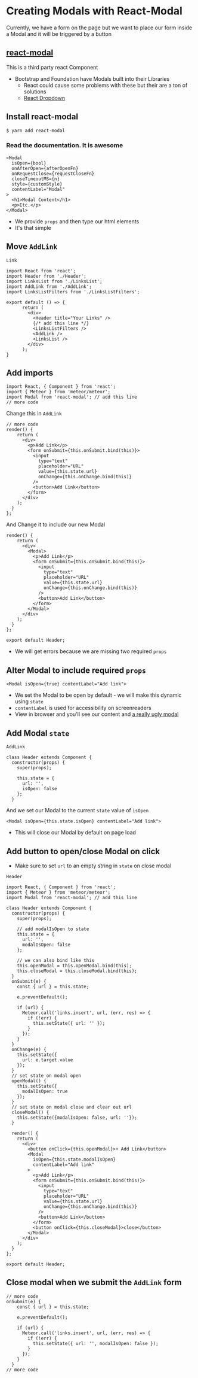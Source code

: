 # Creating Modals with React-Modal
Currently, we have a form on the page but we want to place our form inside a Modal and it will be triggered by a button

## [react-modal](https://github.com/reactjs/react-modal)
This is a third party react Component

* Bootstrap and Foundation have Modals built into their Libraries
    - React could cause some problems with these but their are a ton of solutions
    - [React Dropdown](http://fraserxu.me/react-dropdown/)

## Install react-modal
`$ yarn add react-modal`
    
### Read the documentation. It is awesome
```
<Modal
  isOpen={bool}
  onAfterOpen={afterOpenFn}
  onRequestClose={requestCloseFn}
  closeTimeoutMS={n}
  style={customStyle}
  contentLabel="Modal"
>
  <h1>Modal Content</h1>
  <p>Etc.</p>
</Modal>
```

* We provide `props` and then type our html elements
* It's that simple

## Move `AddLink`
`Link`

```
import React from 'react';
import Header from './Header';
import LinksList from './LinksList';
import AddLink from './AddLink';
import LinksListFilters from './LinksListFilters';

export default () => {
      return (
        <div>
          <Header title="Your Links" />
          {/* add this line */}
          <LinksListFilters />
          <AddLink />
          <LinksList />
        </div>
      );
}
```

## Add imports
```
import React, { Component } from 'react';
import { Meteor } from 'meteor/meteor';
import Modal from 'react-modal'; // add this line
// more code
```

Change this in `AddLink`

```
// more code
render() {
    return (
      <div>
        <p>Add Link</p>
        <form onSubmit={this.onSubmit.bind(this)}>
          <input
            type="text"
            placeholder="URL"
            value={this.state.url}
            onChange={this.onChange.bind(this)}
          />
          <button>Add Link</button>
        </form>
      </div>
    );
  }
};
```

And Change it to include our new Modal

```
render() {
    return (
      <div>
        <Modal>
          <p>Add Link</p>
          <form onSubmit={this.onSubmit.bind(this)}>
            <input
              type="text"
              placeholder="URL"
              value={this.state.url}
              onChange={this.onChange.bind(this)}
            />
            <button>Add Link</button>
          </form>
        </Modal>
      </div>
    );
  }
};

export default Header;
```

* We will get errors because we are missing two required `props`

## Alter Modal to include required `props`
`<Modal isOpen={true} contentLabel="Add link">`

* We set the Modal to be open by default - we will make this dynamic using `state`
* `contentLabel` is used for accessibility on screenreaders
* View in browser and you'll see our content and [a really ugly modal](https://i.imgur.com/plUXVPc.png)

## Add Modal `state`
`AddLink`

```
class Header extends Component {
  constructor(props) {
    super(props);

    this.state = {
      url: '',
      isOpen: false
    };
  }
```

And we set our Modal to the current `state` value of `isOpen`

`<Modal isOpen={this.state.isOpen} contentLabel="Add link">`

* This will close our Modal by default on page load

## Add button to open/close Modal on click
* Make sure to set `url` to an empty string in `state` on close modal

`Header`

```
import React, { Component } from 'react';
import { Meteor } from 'meteor/meteor';
import Modal from 'react-modal'; // add this line

class Header extends Component {
  constructor(props) {
    super(props);

    // add modalIsOpen to state
    this.state = {
      url: '',
      modalIsOpen: false
    };

    // we can also bind like this
    this.openModal = this.openModal.bind(this);
    this.closeModal = this.closeModal.bind(this);
  }
  onSubmit(e) {
    const { url } = this.state;

    e.preventDefault();

    if (url) {
      Meteor.call('links.insert', url, (err, res) => {
        if (!err) {
          this.setState({ url: '' });
        }
      });
    }
  }
  onChange(e) {
    this.setState({
      url: e.target.value
    });
  }
  // set state on modal open
  openModal() {
    this.setState({
      modalIsOpen: true
    });
  }
  // set state on modal close and clear out url
  closeModal() {
    this.setState({modalIsOpen: false, url: ''});
  }

  render() {
    return (
      <div>
        <button onClick={this.openModal}>+ Add Link</button>
        <Modal
          isOpen={this.state.modalIsOpen}
          contentLabel="Add link"
        >
          <p>Add Link</p>
          <form onSubmit={this.onSubmit.bind(this)}>
            <input
              type="text"
              placeholder="URL"
              value={this.state.url}
              onChange={this.onChange.bind(this)}
            />
            <button>Add Link</button>
          </form>
          <button onClick={this.closeModal}>close</button>
        </Modal>
      </div>
    );
  }
};

export default Header;
```

## Close modal when we submit the `AddLink` form
```
// more code
onSubmit(e) {
    const { url } = this.state;

    e.preventDefault();

    if (url) {
      Meteor.call('links.insert', url, (err, res) => {
        if (!err) {
          this.setState({ url: '', modalIsOpen: false });
        }
      });
    }
  }
// more code
```
